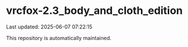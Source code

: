 # vrcfox-2.3_body_and_cloth_edition

Last updated: 2025-06-07 07:22:15

This repository is automatically maintained.
